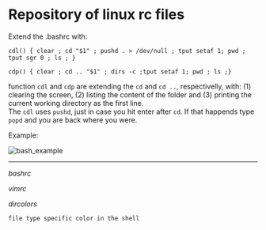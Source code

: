 # Repository of linux rc files

Extend the .bashrc with:

`cdl() { clear ; cd "$1" ; pushd . > /dev/null ; tput setaf 1; pwd ; tput sgr 0 ; ls ; }`

`cdp() { clear ; cd .. "$1" ; dirs -c ;tput setaf 1; pwd ; ls ;}`

function `cdl` and `cdp` are extending the `cd` and `cd ..`, respectivelly,
with: (1) clearing the screen, (2) listing the content of the folder and (3)
printing the current working directory as the first line.  
The `cdl` uses `pushd`, just in case you hit enter after `cd`. If that happends 
type `popd` and you are back where you were. 

Example:

![bash_example](https://raw.github.com/bkocis/linux_rc-s/master/bash_prompt.gif)

---

*bashrc*


*vimrc*


*dircolors*

	file type specific color in the shell

 


